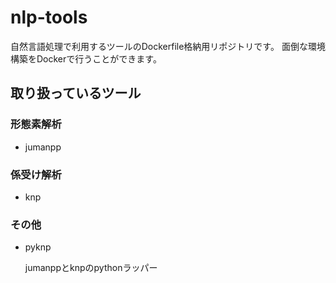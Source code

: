 # nlp-tools

自然言語処理で利用するツールのDockerfile格納用リポジトリです。
面倒な環境構築をDockerで行うことができます。

## 取り扱っているツール

### 形態素解析

- jumanpp

### 係受け解析

- knp

### その他

- pyknp

    jumanppとknpのpythonラッパー

